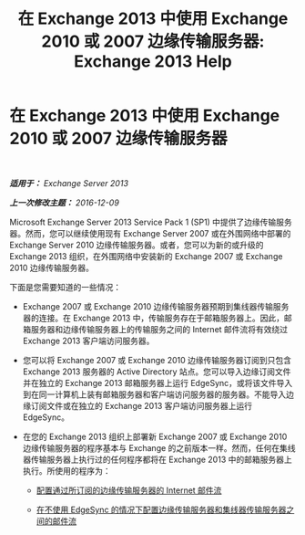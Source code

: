 ﻿---
title: '在 Exchange 2013 中使用 Exchange 2010 或 2007 边缘传输服务器: Exchange 2013 Help'
TOCTitle: 在 Exchange 2013 中使用 Exchange 2010 或 2007 边缘传输服务器
ms:assetid: ce99b4bd-868c-4767-9009-e22c17ac0ac7
ms:mtpsurl: https://technet.microsoft.com/zh-cn/library/JJ150569(v=EXCHG.150)
ms:contentKeyID: 50491569
ms.date: 01/11/2018
mtps_version: v=EXCHG.150
ms.translationtype: HT
---

# 在 Exchange 2013 中使用 Exchange 2010 或 2007 边缘传输服务器

 

_**适用于：** Exchange Server 2013_

_**上一次修改主题：** 2016-12-09_

Microsoft Exchange Server 2013 Service Pack 1 (SP1) 中提供了边缘传输服务器。然而，您可以继续使用现有 Exchange Server 2007 或在外围网络中部署的 Exchange Server 2010 边缘传输服务器。或者，您可以为新的或升级的 Exchange 2013 组织，在外围网络中安装新的 Exchange 2007 或 Exchange 2010 边缘传输服务器。

下面是您需要知道的一些情况：

  - Exchange 2007 或 Exchange 2010 边缘传输服务器预期到集线器传输服务器的连接。在 Exchange 2013 中，传输服务存在于邮箱服务器上。因此，邮箱服务器和边缘传输服务器上的传输服务之间的 Internet 邮件流将有效绕过 Exchange 2013 客户端访问服务器。

  - 您可以将 Exchange 2007 或 Exchange 2010 边缘传输服务器订阅到只包含 Exchange 2013 服务器的 Active Directory 站点。您可以导入边缘订阅文件并在独立的 Exchange 2013 邮箱服务器上运行 EdgeSync，或将该文件导入到在同一计算机上装有邮箱服务器和客户端访问服务器的服务器。不能导入边缘订阅文件或在独立的 Exchange 2013 客户端访问服务器上运行 EdgeSync。

  - 在您的 Exchange 2013 组织上部署新 Exchange 2007 或 Exchange 2010 边缘传输服务器的程序基本与 Exchange 的之前版本一样。然而，任何在集线器传输服务器上执行过的任何程序都将在 Exchange 2013 中的邮箱服务器上执行。所使用的程序为：
    
      - [配置通过所订阅的边缘传输服务器的 Internet 邮件流](https://go.microsoft.com/fwlink/p/?linkid=275859)
    
      - [在不使用 EdgeSync 的情况下配置边缘传输服务器和集线器传输服务器之间的邮件流](https://go.microsoft.com/fwlink/p/?linkid=276661)

